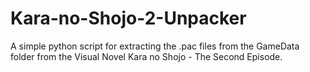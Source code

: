 # Kara-no-Shojo-2-Unpacker
A simple python script for extracting the .pac files from the GameData folder from the Visual Novel Kara no Shojo - The Second Episode.
